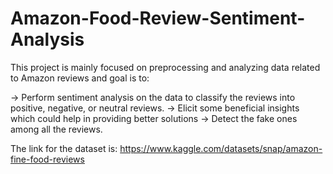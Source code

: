 # Amazon-Food-Review-Sentiment-Analysis

This project is mainly focused on preprocessing and analyzing data related to Amazon reviews and goal is to:

-> 	Perform sentiment analysis on the data to classify the reviews into positive, negative, or neutral reviews.
->	Elicit some beneficial insights which could help in providing better solutions
->	Detect the fake ones among all the reviews.

The link for the dataset is: https://www.kaggle.com/datasets/snap/amazon-fine-food-reviews
